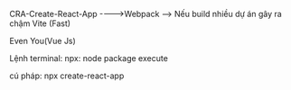 CRA-Create-React-App ---->Webpack
--> Nếu build nhiều dự án gây ra chậm
Vite
(Fast)

Even You(Vue Js)

Lệnh terminal:
npx: node package execute

cú pháp: npx create-react-app